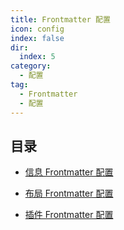 ```yaml
---
title: Frontmatter 配置
icon: config
index: false
dir:
  index: 5
category:
  - 配置
tag:
  - Frontmatter
  - 配置
---
```


## 目录

- [信息 Frontmatter 配置](info.md)

- [布局 Frontmatter 配置](layout.md)

- [插件 Frontmatter 配置](plugins.md)
